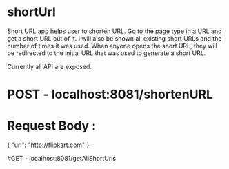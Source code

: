 # shortUrl

Short URL app helps user to shorten URL. Go to the page type in a URL and get a short URL out of it. I will also
be shown all existing short URLs and the number of times it was used. When anyone opens
the short URL, they will be redirected to the initial URL that was used to generate a short
URL.

Currently all API are exposed.

# POST - localhost:8081/shortenURL
# Request Body : 
{
    "url": "http://flipkart.com"
}

#GET - localhost:8081/getAllShortUrls



